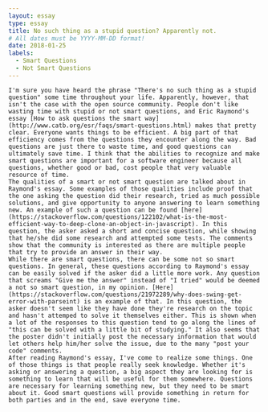 ```yaml
---
layout: essay
type: essay
title: No such thing as a stupid question? Apparently not.
# All dates must be YYYY-MM-DD format!
date: 2018-01-25
labels:
  - Smart Questions
  - Not Smart Questions
---
```


    I'm sure you have heard the phrase "There's no such thing as a stupid question" some time throughout your life. Apparently, however, that isn't the case with the open source community. People don't like wasting time with stupid or not smart questions, and Eric Raymond's essay [How to ask questions the smart way](http://www.catb.org/esr/faqs/smart-questions.html) makes that pretty clear. Everyone wants things to be efficient. A big part of that efficiency comes from the questions they encounter along the way. Bad questions are just there to waste time, and good questions can ultimately save time. I think that the abilities to recognize and make smart questions are important for a software engineer because all questions, whether good or bad, cost people that very valuable resource of time.
    The qualities of a smart or not smart question are talked about in Raymond's essay. Some examples of those qualities include proof that the one asking the question did their research, tried as much possible solutions, and give opportunity to anyone answering to learn something new. An example of such a question can be found [here](https://stackoverflow.com/questions/122102/what-is-the-most-efficient-way-to-deep-clone-an-object-in-javascript). In this question, the asker asked a short and concise question, while showing that he/she did some research and attempted some tests. The comments show that the community is interested as there are multiple people that try to provide an answer in their way. 
    While there are smart questions, there can be some not so smart questions. In general, these questions according to Raymond's essay can be easily solved if the asker did a little more work. Any question that screams "Give me the answer" instead of "I tried" would be deemed a not so smart question, in my opinion. [Here](https://stackoverflow.com/questions/21972289/why-does-swing-get-error-with-parseint) is an example of that. In this question, the asker doesn't seem like they have done they're research on the topic and hasn't attemped to solve it themselves either. This is shown when a lot of the responses to this question tend to go along the lines of "this can be solved with a little bit of studying." It also seems that the poster didn't initially post the necessary information that would let others help him/her solve the issue, due to the many "post your code" comments.
    After reading Raymond's essay, I've come to realize some things. One of those things is that people really seek knowledge. Whether it's asking or answering a question, a big aspect they are looking for is something to learn that will be useful for them somewhere. Questions are necessary for learning something new, but they need to be smart about it. Good smart questions will provide something in return for both parties and in the end, save everyone time.
  
